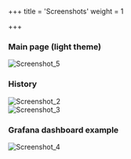 +++
title = 'Screenshots'
weight = 1

+++

### Main page (light theme)
![Screenshot_5](https://raw.githubusercontent.com/aceberg/WatchYourLAN/main/assets/Screenshot_5.png)   

### History
![Screenshot_2](https://raw.githubusercontent.com/aceberg/WatchYourLAN/main/assets/Screenshot_2.png)   
![Screenshot_3](https://raw.githubusercontent.com/aceberg/WatchYourLAN/main/assets/Screenshot_3.png)   

### Grafana dashboard example
![Screenshot_4](https://raw.githubusercontent.com/aceberg/WatchYourLAN/main/assets/Screenshot_4.png) 